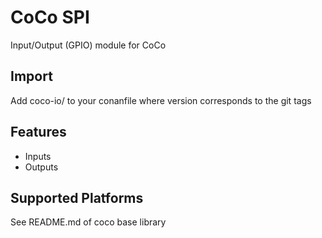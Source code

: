 # CoCo SPI

Input/Output (GPIO) module for CoCo

## Import
Add coco-io/<version> to your conanfile where version corresponds to the git tags

## Features
* Inputs
* Outputs

## Supported Platforms
See README.md of coco base library
